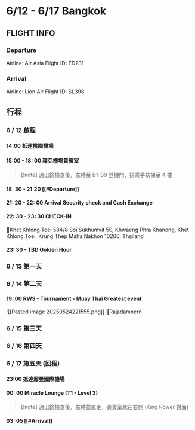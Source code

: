 # 6/12 - 6/17 Bangkok
## FLIGHT INFO
### Departure
Airline: Air Asia
Flight ID: FD231
### Arrival
Airline: Lion Air
Flight ID: SL398
## 行程
### 6 / 12 啟程
#### 14:00 抵達桃園機場
#### 15:00 - 18: 00 環亞機場貴賓室
> [!note] 過出鏡檢查後，左轉至 B1-B9 登機門，搭乘手扶梯至 4 樓

#### 18: 30 - 21:20 [[#Departure]]
#### 21: 20 - 22: 00 Arrival Security check and Cash Exchange
#### 22: 30 - 23: 30 CHECK-IN
📍Khet Khlong Toei
584/8 Soi Sukhumvit 50, Khwaeng Phra Khanong, Khet Khlong Toei, Krung Thep Maha Nakhon 10260, Thailand
#### 23: 30 - TBD Golden Hour

### 6 / 13 第一天
### 6 / 14 第二天
#### 19: 00 RWS - Tournament - Muay Thai Greatest event
![[Pasted image 20250524221555.png]]
📍Rajadamnern

### 6 / 15 第三天
### 6 / 16 第四天
### 6 / 17 第五天 (回程)
#### 23:00 抵達廊曼國際機場
#### 00: 00 Miracle Lounge (T1 - Level 3)
> [!note] 過出鏡檢查後，左轉並直走，貴賓室就在右側 (King Power 對面)
#### 03: 05 [[#Arrival]]
